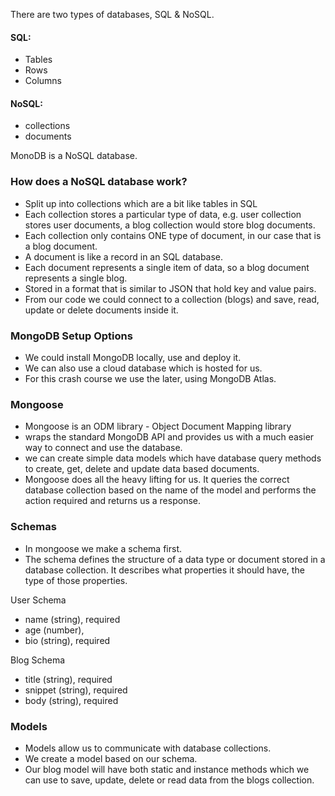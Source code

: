 There are two types of databases, SQL & NoSQL.

#### SQL:

- Tables
- Rows
- Columns

#### NoSQL:

- collections
- documents

MonoDB is a NoSQL database.

### How does a NoSQL database work?

- Split up into collections which are a bit like tables in SQL
- Each collection stores a particular type of data, e.g. user collection stores user documents, a blog collection would store blog documents.
- Each collection only contains ONE type of document, in our case that is a blog document.
- A document is like a record in an SQL database.
- Each document represents a single item of data, so a blog document represents a single blog.
- Stored in a format that is similar to JSON that hold key and value pairs.
- From our code we could connect to a collection (blogs) and save, read, update or delete documents inside it.

### MongoDB Setup Options

- We could install MongoDB locally, use and deploy it.
- We can also use a cloud database which is hosted for us.
- For this crash course we use the later, using MongoDB Atlas.

### Mongoose

- Mongoose is an ODM library - Object Document Mapping library
- wraps the standard MongoDB API and provides us with a much easier way to connect and use the database.
- we can create simple data models which have database query methods to create, get, delete and update data based documents.
- Mongoose does all the heavy lifting for us. It queries the correct database collection based on the name of the model and performs the action required and returns us a response.

### Schemas

- In mongoose we make a schema first.
- The schema defines the structure of a data type or document stored in a database collection. It describes what properties it should have, the type of those properties.

User Schema

- name (string), required
- age (number),
- bio (string), required

Blog Schema

- title (string), required
- snippet (string), required
- body (string), required

### Models

- Models allow us to communicate with database collections.
- We create a model based on our schema.
- Our blog model will have both static and instance methods which we can use to save, update, delete or read data from the blogs collection.
